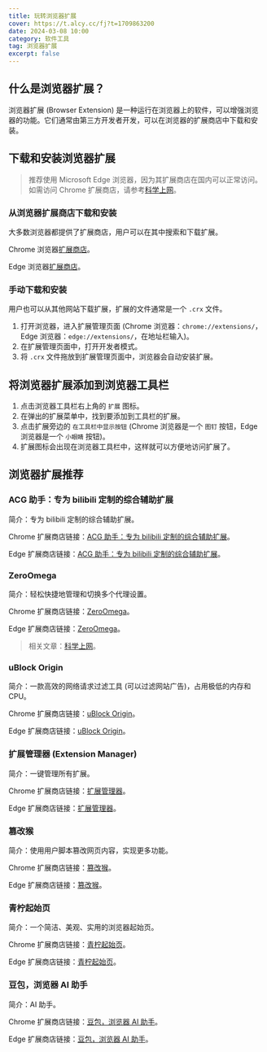 ```yaml
---
title: 玩转浏览器扩展
cover: https://t.alcy.cc/fj?t=1709863200
date: 2024-03-08 10:00
category: 软件工具
tag: 浏览器扩展
excerpt: false
---
```


## 什么是浏览器扩展？

浏览器扩展 (Browser Extension) 是一种运行在浏览器上的软件，可以增强浏览器的功能。它们通常由第三方开发者开发，可以在浏览器的扩展商店中下载和安装。

## 下载和安装浏览器扩展

> 推荐使用 Microsoft Edge 浏览器，因为其扩展商店在国内可以正常访问。如需访问 Chrome 扩展商店，请参考[科学上网](./科学上网.md)。

### 从浏览器扩展商店下载和安装

大多数浏览器都提供了扩展商店，用户可以在其中搜索和下载扩展。

Chrome 浏览器[扩展商店](https://chrome.google.com/webstore)。

Edge 浏览器[扩展商店](https://microsoftedge.microsoft.com/addons)。

### 手动下载和安装

用户也可以从其他网站下载扩展，扩展的文件通常是一个 `.crx` 文件。

1. 打开浏览器，进入扩展管理页面 (Chrome 浏览器：`chrome://extensions/`，Edge 浏览器：`edge://extensions/`，在地址栏输入)。
2. 在扩展管理页面中，打开开发者模式。
3. 将 `.crx` 文件拖放到扩展管理页面中，浏览器会自动安装扩展。

## 将浏览器扩展添加到浏览器工具栏

1. 点击浏览器工具栏右上角的 `扩展` 图标。
2. 在弹出的扩展菜单中，找到要添加到工具栏的扩展。
3. 点击扩展旁边的 `在工具栏中显示按钮` (Chrome 浏览器是一个 `图钉` 按钮，Edge 浏览器是一个 `小眼睛` 按钮)。
4. 扩展图标会出现在浏览器工具栏中，这样就可以方便地访问扩展了。

## 浏览器扩展推荐

### ACG 助手：专为 bilibili 定制的综合辅助扩展

简介：专为 bilibili 定制的综合辅助扩展。

Chrome 扩展商店链接：[ACG 助手：专为 bilibili 定制的综合辅助扩展](https://chromewebstore.google.com/detail/acg%E5%8A%A9%E6%89%8B-%E4%B8%93%E4%B8%BA%E5%93%94%E5%93%A9%E5%93%94%E5%93%A9bilibili%E5%AE%9A%E5%88%B6%EF%BC%8C%E5%8F%AF%E8%A7%86/kpbnombpnpcffllnianjibmpadjolanh?hl=zh-CN)。

Edge 扩展商店链接：[ACG 助手：专为 bilibili 定制的综合辅助扩展](https://microsoftedge.microsoft.com/addons/detail/acg助手：专为bilibili定制的综合辅助扩展/fcfebhekhbkhjjimonjmbgmkbclheaoh?hl=zh-CN)。

### ZeroOmega

简介：轻松快捷地管理和切换多个代理设置。

Chrome 扩展商店链接：[ZeroOmega](https://chromewebstore.google.com/detail/proxy-switchyomega-3-zero/pfnededegaaopdmhkdmcofjmoldfiped?hl=zh-CN)。

Edge 扩展商店链接：[ZeroOmega](https://microsoftedge.microsoft.com/addons/detail/proxy-switchyomega-3-zer/dmaldhchmoafliphkijbfhaomcgglmgd)。

> 相关文章：[科学上网](./科学上网.md)。

### uBlock Origin                               

简介：一款高效的网络请求过滤工具 (可以过滤网站广告)，占用极低的内存和 CPU。

Chrome 扩展商店链接：[uBlock Origin](https://chrome.google.com/webstore/detail/ublock-origin/cjpalhdlnbpafiamejdnhcphjbkeiagm?hl=zh-CN)。

Edge 扩展商店链接：[uBlock Origin](https://microsoftedge.microsoft.com/addons/detail/ublock-origin/odfafepnkmbhccpbejgmiehpchacaeak?hl=zh-CN)。

### 扩展管理器 (Extension Manager)

简介：一键管理所有扩展。

Chrome 扩展商店链接：[扩展管理器](https://chromewebstore.google.com/detail/%E6%89%A9%E5%B1%95%E7%AE%A1%E7%90%86%E5%99%A8%EF%BC%88extension-manager%EF%BC%89/gjldcdngmdknpinoemndlidpcabkggco?hl=zh-CN)。

Edge 扩展商店链接：[扩展管理器](https://microsoftedge.microsoft.com/addons/detail/扩展管理器（extension-manager）/bhahgfgngfghgjhnpplmemebhenieijb?hl=zh-CN)。

### 篡改猴

简介：使用用户脚本篡改网页内容，实现更多功能。

Chrome 扩展商店链接：[篡改猴](https://chromewebstore.google.com/detail/%E7%AF%A1%E6%94%B9%E7%8C%B4/dhdgffkkebhmkfjojejmpbldmpobfkfo?hl=zh-CN)。

Edge 扩展商店链接：[篡改猴](https://microsoftedge.microsoft.com/addons/detail/篡改猴/iikmkjmpaadaobahmlepeloendndfphd?hl=zh-CN)。

### 青柠起始页

简介：一个简洁、美观、实用的浏览器起始页。

Chrome 扩展商店链接：[青柠起始页](https://chromewebstore.google.com/detail/%E9%9D%92%E6%9F%A0%E8%B5%B7%E5%A7%8B%E9%A1%B5/aajmeahnoefldipnjgodkobfdcpmapno?hl=zh-CN)。

Edge 扩展商店链接：[青柠起始页](https://microsoftedge.microsoft.com/addons/detail/青柠起始页/pcpnigdkpcgemocnjhebmajldpjlbeom?hl=zh-CN)。

### 豆包，浏览器 AI 助手

简介：AI 助手。

Chrome 扩展商店链接：[豆包，浏览器 AI 助手](https://chromewebstore.google.com/detail/dbjibobgilijgolhjdcbdebjhejelffo?utm_source=install_first&hl=zh)。

Edge 扩展商店链接：[豆包，浏览器 AI 助手](https://microsoftedge.microsoft.com/addons/detail/%E8%B1%86%E5%8C%85%EF%BC%8C%E6%B5%8F%E8%A7%88%E5%99%A8-ai-%E5%8A%A9%E6%89%8B/capohkkfagimodmlpnahjoijgoocdjhd?hl=zh-CN)。
